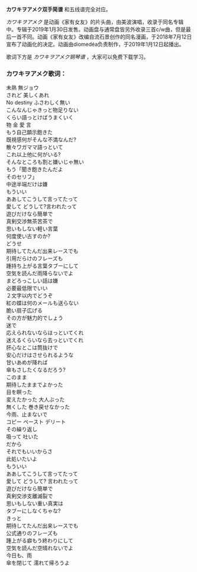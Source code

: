 

**カワキヲアメク双手简谱** 和五线谱完全对应。

_カワキヲアメク_
是动画《家有女友》的片头曲，由美波演唱，收录于同名专辑中。专辑于2019年1月30日发售。动画盘与通常盘皆另外收录三首c/w曲，但是最后一首不同。动画《家有女友》改编自流石景创作的同名漫画，于2018年7月12日宣布了动画化的决定。动画由diomedéa负责制作，于2019年1月12日起播出。

歌词下方是 _カワキヲアメク钢琴谱_ ，大家可以免费下载学习。

### カワキヲアメク歌词：

未熟 無ジョウ  
されど 美しくあれ  
No destiny ふさわしく無い  
こんなんじゃきっと物足りない  
くらい語っとけばうまくいく  
物 金 愛 言  
もう自己顕示飽きた  
既視感何がそんな不満なんだ?  
散々ワガママ語っといて  
これ以上他に何がいる?  
そんなところも割と嫌いじゃ無い  
もう「聞き飽きたんだよ  
そのセリフ」  
中途半端だけは嫌  
もういい  
ああしてこうして言ってたって  
愛して どうして?言われたって  
遊びだけなら簡単で  
真剣交渉無茶苦茶で  
思いもしない軽い言葉  
何度使い古すのか?  
どうせ  
期待してたんだ出来レースでも  
引用だらけのフレーズも  
踵持ち上がる言葉タブーにして  
空気を読んだ雨降らないでよ  
まどろっこしい話は嫌  
必要最低限でいい  
２文字以内でどうぞ  
紅の蝶は何のメールも送らない  
脆い扇子広げる  
その方が魅力的でしょう  
迷で  
応えられないならほっといてくれ  
迷えるくらいなら去っといてくれ  
肝心なとこは筒抜けで  
安心だけはさせられるような  
甘いあめが降れば  
傘もさしたくなるだろう?  
このまま  
期待したままでよかった  
目を瞑った  
変えたかった 大人ぶった  
無くした 巻き戻せなかった  
今雨、止まないで  
コピー ペースト デリート  
その繰り返し  
吸って 吐いた  
だから  
それでもいいからさ  
此処いたいよ  
もういい  
ああしてこうして言ってたって  
愛して どうして? 言われたって  
遊びだけなら簡単で  
真剣交渉支離滅裂で  
思いもしない重い真実は  
タブーにしなくちゃな?  
きっと  
期待してたんだ出来レースでも  
公式通りのフレーズも  
踵上がる癖もう終わりにして  
空気を読んだ空晴れないでよ  
今日も、雨  
傘を閉じて 濡れて帰ろうよ


